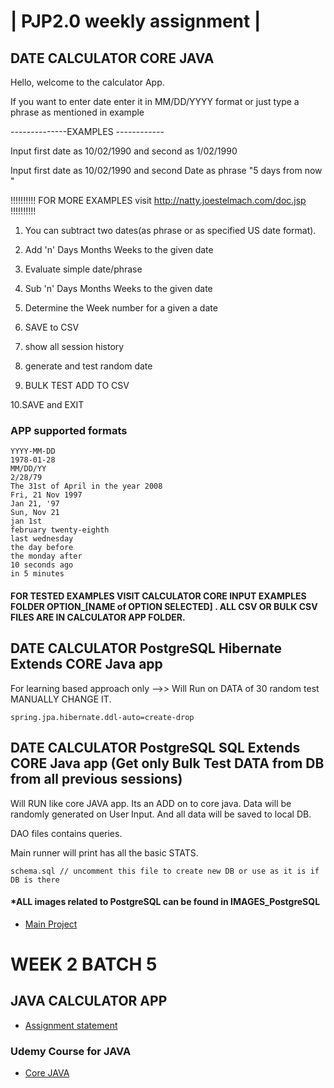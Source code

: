| PJP2.0 weekly assignment |
===========================

## DATE CALCULATOR CORE JAVA


Hello, welcome to the calculator App.

If you want to enter date enter it in MM/DD/YYYY format or just type a phrase as mentioned in example

--------------EXAMPLES ------------

 Input first date as 10/02/1990  and second as 1/02/1990

 Input first date as 10/02/1990  and second Date as phrase "5 days from now "

!!!!!!!!!!     FOR MORE EXAMPLES visit http://natty.joestelmach.com/doc.jsp     !!!!!!!!!!

1. You can subtract two dates(as phrase or as specified US date format).

2. Add 'n' Days  Months Weeks to the given date

3. Evaluate simple date/phrase

4. Sub 'n' Days Months Weeks to the given date

5. Determine the Week number for a given a date

6. SAVE to CSV

7. show all session history

8. generate and test random date

9. BULK TEST ADD TO CSV

10.SAVE and EXIT

### APP supported formats
```
YYYY-MM-DD
1978-01-28
MM/DD/YY
2/28/79
The 31st of April in the year 2008
Fri, 21 Nov 1997
Jan 21, '97
Sun, Nov 21
jan 1st
february twenty-eighth
last wednesday
the day before
the monday after
10 seconds ago
in 5 minutes

```


#### FOR TESTED EXAMPLES VISIT CALCULATOR CORE INPUT EXAMPLES FOLDER OPTION_[NAME of OPTION SELECTED] . ALL CSV OR BULK CSV FILES ARE IN CALCULATOR APP FOLDER.


## DATE CALCULATOR PostgreSQL Hibernate Extends CORE Java app 

For learning based approach only -->> Will Run on DATA of 30 random test MANUALLY CHANGE IT. 

```
spring.jpa.hibernate.ddl-auto=create-drop 
```

## DATE CALCULATOR PostgreSQL SQL Extends CORE Java app (Get only Bulk Test DATA from DB from all previous sessions)

Will RUN like core JAVA app. Its an ADD on to core java. Data will be randomly generated on User Input. And all data will be saved to local DB. 

DAO files contains queries.

Main runner will print has all the basic STATS.

```
schema.sql // uncomment this file to create new DB or use as it is if DB is there
```
#### *ALL images related to PostgreSQL can be found in IMAGES_PostgreSQL


* [Main Project](https://github.com/mukeshbasira/PJP2.0)

# WEEK 2 BATCH 5

## JAVA CALCULATOR APP

- [Assignment statement](https://github.com/mukeshbasira/PJP2.0/blob/week2_java_calculator/Assignments/Week%202%20Assignment.pdf)

### Udemy Course for JAVA
- [Core JAVA](https://www.udemy.com/course/corejavamadeeasy/?utm_source=adwords&utm_medium=udemyads&utm_campaign=Java_v.PROF_la.EN_cc.INDIA_ti.6336&utm_content=deal4584&utm_term=_._ag_81264948185_._ad_437511380830_._kw__._de_c_._dm__._pl__._ti_dsa-774930034289_._li_20468_._pd__._&matchtype=b&gclid=Cj0KCQjwp4j6BRCRARIsAGq4yMFnZ0r3p7Y5MurcShhWn-fBpqXo3v8N_C2Qw1zwyWXbK0fRHN5S8nQaApduEALw_wcB)
